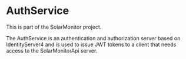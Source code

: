 # AuthService

This is part of the SolarMonitor project.

The AuthService is an authentication and authorization server based on IdentityServer4 and is used to issue JWT tokens to a client that needs access to the SolarMonitorApi server.
